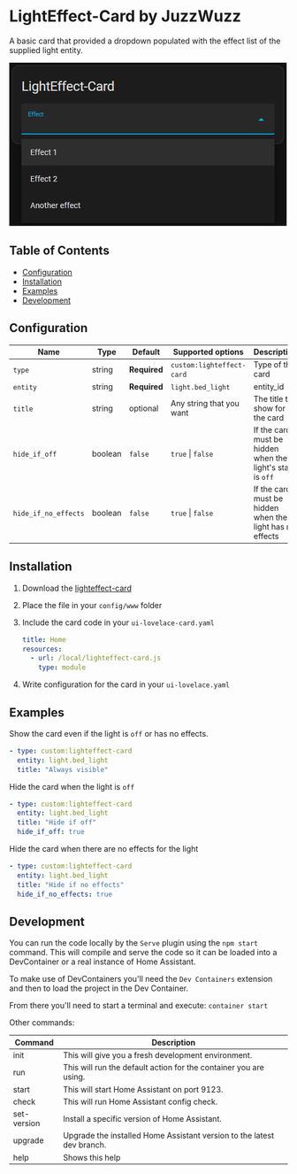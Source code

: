 # LightEffect-Card by JuzzWuzz <!-- omit in toc -->

A basic card that provided a dropdown populated with the effect list of the supplied light entity.

![all](examples/lighteffect-card.jpg)

## Table of Contents <!-- omit in toc -->

- [Configuration](#configuration)
- [Installation](#installation)
- [Examples](#examples)
- [Development](#development)

## Configuration

| Name                 | Type    | Default      | Supported options         | Description                                                |
| -------------------- | ------- | ------------ | ------------------------- | ---------------------------------------------------------- |
| `type`               | string  | **Required** | `custom:lighteffect-card` | Type of the card                                           |
| `entity`             | string  | **Required** | `light.bed_light`         | entity_id                                                  |
| `title`              | string  | optional     | Any string that you want  | The title to show for the card                             |
| `hide_if_off`        | boolean | `false`      | `true` \| `false`         | If the card must be hidden when the light's state is `off` |
| `hide_if_no_effects` | boolean | `false`      | `true` \| `false`         | If the card must be hidden when the light has no effects   |

## Installation

1. Download the [lighteffect-card](https://github.com/JuzzWuzz/lighteffect-card/releases/latest/download/lighteffect-card.js)
2. Place the file in your `config/www` folder
3. Include the card code in your `ui-lovelace-card.yaml`

   ```yaml
   title: Home
   resources:
     - url: /local/lighteffect-card.js
       type: module
   ```

4. Write configuration for the card in your `ui-lovelace.yaml`

## Examples

Show the card even if the light is `off` or has no effects.

```yaml
- type: custom:lighteffect-card
  entity: light.bed_light
  title: "Always visible"
```

Hide the card when the light is `off`

```yaml
- type: custom:lighteffect-card
  entity: light.bed_light
  title: "Hide if off"
  hide_if_off: true
```

Hide the card when there are no effects for the light

```yaml
- type: custom:lighteffect-card
  entity: light.bed_light
  title: "Hide if no effects"
  hide_if_no_effects: true
```

## Development

You can run the code locally by the `Serve` plugin using the `npm start` command. This will compile and serve the code so it can be loaded into a DevContainer or a real instance of Home Assistant.

To make use of DevContainers you'll need the `Dev Containers` extension and then to load the project in the Dev Container.

From there you'll need to start a terminal and execute: `container start`

Other commands:

| Command     | Description                                                            |
| ----------- | ---------------------------------------------------------------------- |
| init        | This will give you a fresh development environment.                    |
| run         | This will run the default action for the container you are using.      |
| start       | This will start Home Assistant on port 9123.                           |
| check       | This will run Home Assistant config check.                             |
| set-version | Install a specific version of Home Assistant.                          |
| upgrade     | Upgrade the installed Home Assistant version to the latest dev branch. |
| help        | Shows this help                                                        |
